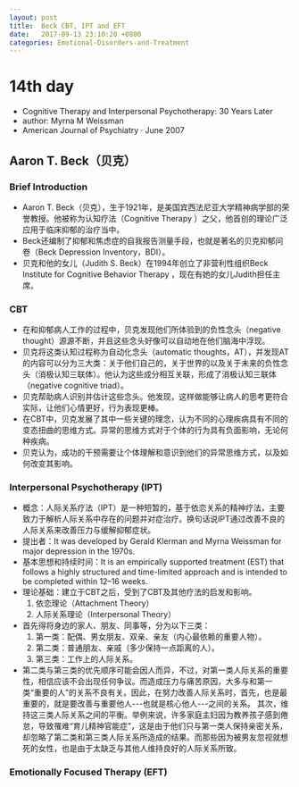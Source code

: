 ```yaml
---
layout: post
title:  Beck CBT, IPT and EFT
date:   2017-09-13 23:10:20 +0800
categories: Emotional-Disorders-and-Treatment
---
```

# 14th day

* Cognitive Therapy and Interpersonal Psychotherapy: 30 Years Later
* author: Myrna M Weissman
* American Journal of Psychiatry · June 2007

## Aaron T. Beck（贝克）
### Brief Introduction
* Aaron T. Beck（贝克），生于1921年，是美国宾西法尼亚大学精神病学部的荣誉教授。他被称为认知疗法（Cognitive Therapy ）之父，他首创的理论广泛应用于临床抑郁的治疗当中。
* Beck还编制了抑郁和焦虑症的自我报告测量手段，也就是著名的贝克抑郁问卷（Beck Depression Inventory，BDI）。
* 贝克和他的女儿（Judith S. Beck）在1994年创立了非营利性组织Beck Institute for Cognitive Behavior Therapy ，现在有她的女儿Judith担任主席。


### CBT
* 在和抑郁病人工作的过程中，贝克发现他们所体验到的负性念头（negative thought）源源不断，并且这些念头好像可以自动地在他们脑海中浮现。
* 贝克将这类认知过程称为自动化念头（automatic thoughts，AT），并发现AT的内容可以分为三大类：关于他们自己的，关于世界的以及关于未来的负性念头（消极认知三联体）。他认为这些成分相互关联，形成了消极认知三联体（negative cognitive triad）。
* 贝克帮助病人识别并估计这些念头。他发现，这样做能够让病人的思考更符合实际，让他们心情更好，行为表现更棒。
* 在CBT中，贝克发展了其中一些关键的理念，认为不同的心理疾病具有不同的变态扭曲的思维方式。异常的思维方式对于个体的行为具有负面影响，无论何种疾病。
* 贝克认为，成功的干预需要让个体理解和意识到他们的异常思维方式，以及如何改变其影响。

### Interpersonal Psychotherapy (IPT)
* 概念：人际关系疗法（IPT）是一种短暂的，基于依恋关系的精神疗法，主要致力于解析人际关系中存在的问题并对症治疗。换句话说IPT通过改善不良的人际关系来改善压力与缓解抑郁症状。
* 提出者：It was developed by Gerald Klerman and Myrna Weissman for major depression in the 1970s.
* 基本思想和持续时间：It is an empirically supported treatment (EST) that follows a highly structured and time-limited approach and is intended to be completed within 12–16 weeks.
* 理论基础：建立于CBT之后，受到了CBT及其他疗法的启发和影响。
     1. 依恋理论（Attachment Theory）
     2. 人际关系理论（Interpersonal Theory）
* 首先得将身边的家人、朋友、同事等，分为以下三类：  
    1. 第一类：配偶、男女朋友、双亲、亲友（内心最依赖的重要人物）。
    2. 第二类：普通朋友、亲戚（多少保持一点距离的人）。
    3. 第三类：工作上的人际关系。
* 第二类与第三类的优先顺序可能会因人而异，不过，对第一类人际关系的重要性，相信应该不会出现任何争议。而造成压力与痛苦原因，大多与和第一类“重要的人”的关系不良有关。因此，在努力改善人际关系时，首先，也是最重要的，就是要改善与重要他人---也就是核心他人---之间的关系。  其次，维持这三类人际关系之间的平衡。举例来说，许多家庭主妇因为教养孩子感到倦怠，导致罹难“育儿精神官能症”，这是由于他们只与第一类人保持亲密关系，却忽略了第二类和第三类人际关系所造成的结果。而那些因为被男友忽视就想死的女性，也是由于太缺乏与其他人维持良好的人际关系所致。


### Emotionally Focused Therapy (EFT)
